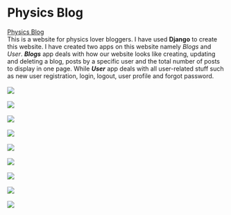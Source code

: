# Physics Blog
<a href="https://physicsblog.herokuapp.com/">Physics Blog</a>
<br>
This is a website for physics lover bloggers.
I have used <b>Django</b> to create this website. I have created two apps on this website namely <em>Blogs</em> and <em>User</em>.
<em><strong>Blogs</strong></em> app deals with how our website looks like creating, updating and deleting a blog, posts by a specific user and the total number of posts to display in one page.
While <em><b>User</b></em> app deals with all user-related stuff such as new user registration, login, logout, user profile and forgot password.
<br><br><img src="https://i.imgur.com/IUWEDIU.png">
<br><br><img src="https://i.imgur.com/t2a016M.png">
<br><br><img src="https://i.imgur.com/MIwKiLp.png">
<br><br><img src="https://i.imgur.com/OkIeI5L.png">
<br><br><img src="https://i.imgur.com/dCKAiwm.png">
<br><br><img src="https://i.imgur.com/6FeAfWK.png">
<br><br><img src="https://i.imgur.com/2K3o8ms.png">
<br><br><img src="https://i.imgur.com/Gj2bW4f.png">
<br><br><img src="https://i.imgur.com/EnFavy2.png">
